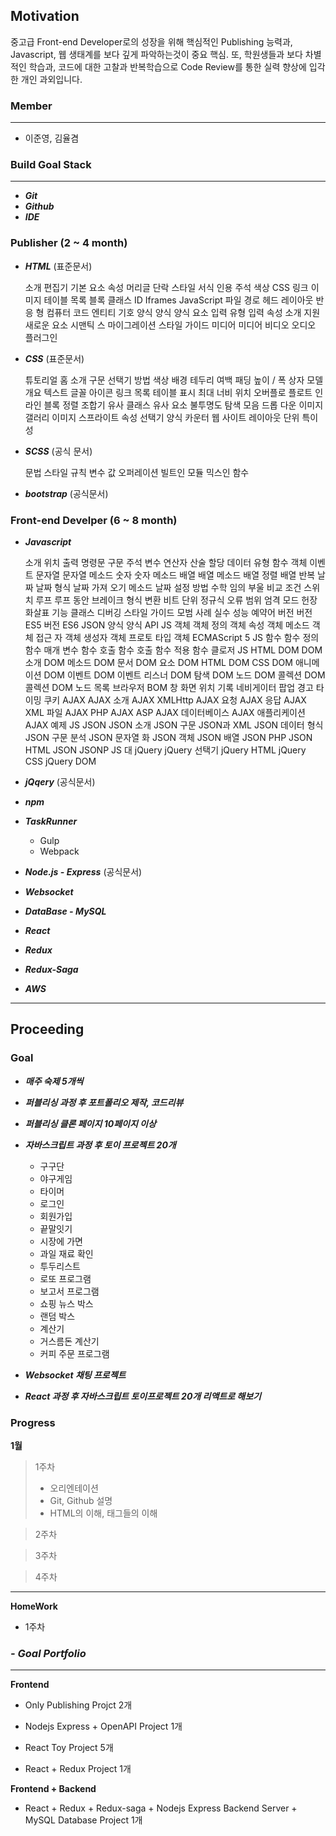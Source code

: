## Motivation

중고급 Front-end Developer로의 성장을 위해 핵심적인 Publishing 능력과, Javascript, 웹 생태계를 보다 깊게 파악하는것이 중요 핵심. 또, 학원생들과 보다 차별 적인 학습과, 코드에 대한 고찰과 반복학습으로 Code Review를 통한 실력 향상에 입각한 개인 과외입니다.



### Member

-----

- 이준영, 김율겸



### Build Goal Stack

------

+ ***Git***
+ ***Github***
+ ***IDE***

### Publisher (2 ~ 4 month) 

+ ***HTML*** (표준문서)

  소개
  편집기
  기본
  요소
  속성
  머리글
  단락
  스타일
  서식
  인용
  주석
  색상
  CSS
  링크
  이미지
  테이블
  목록
  블록
  클래스
  ID
  Iframes
  JavaScript
  파일 경로
  헤드
  레이아웃
  반응 형
  컴퓨터 코드
  엔티티
  기호
  양식
  양식
  양식 요소
  입력 유형
  입력 속성
  소개
  지원
  새로운 요소
  시맨틱 스
  마이그레이션
  스타일 가이드
  미디어
  미디어
  비디오
  오디오
  플러그인
  
+ ***CSS*** (표준문서)

  튜토리얼
  홈
  소개
  구문
  선택기
  방법
  색상
  배경
  테두리
  여백
  패딩
  높이 / 폭
  상자 모델
  개요
  텍스트
  글꼴
  아이콘
  링크
  목록
  테이블
  표시
  최대 너비
  위치
  오버플로
  플로트
  인라인 블록
  정렬
  조합기
  유사 클래스
  유사 요소
  불투명도
  탐색 모음
  드롭 다운
  이미지 갤러리
  이미지 스프라이트
  속성 선택기
  양식
  카운터
  웹 사이트 레이아웃
  단위
  특이성

  

+ ***SCSS*** (공식 문서)

  문법
  스타일 규칙
  변수
  값
  오퍼레이션
  빌트인 모듈
  믹스인
  함수



+ ***bootstrap*** (공식문서)



### Front-end Develper (6 ~ 8 month)

+ ***Javascript***

  소개
  위치
  출력
  명령문
  구문
  주석
  변수
  연산자
  산술
  할당
  데이터 유형
  함수
  객체
  이벤트
  문자열
  문자열 메소드
  숫자
  숫자 메소드
  배열
  배열 메소드
  배열 정렬
  배열 반복
  날짜
  날짜 형식
  날짜 가져 오기 메소드
  날짜 설정 방법
  수학
  임의
  부울
  비교
  조건
  스위치
  루프
  루프 동안
  브레이크
  형식 변환
  비트 단위
  정규식
  오류
  범위
  엄격 모드
  헌장
  화살표 기능
  클래스
  디버깅
  스타일 가이드
  모범 사례
  실수
  성능
  예약어
  버전
  버전 ES5
  버전 ES6
  JSON
  양식
  양식 API
  JS 객체
  객체 정의
  객체 속성
  객체 메소드
  객체 접근 자
  객체 생성자
  객체 프로토 타입
  객체 ECMAScript 5
  JS 함수
  함수 정의
  함수 매개 변수
  함수 호출
  함수 호출
  함수 적용
  함수 클로저
  JS HTML DOM
  DOM 소개
  DOM 메소드
  DOM 문서
  DOM 요소
  DOM HTML
  DOM CSS
  DOM 애니메이션
  DOM 이벤트
  DOM 이벤트 리스너
  DOM 탐색
  DOM 노드
  DOM 콜렉션
  DOM
  콜렉션
  DOM 노드 목록
  브라우저 BOM
  창
  화면
  위치
  기록
  네비게이터
  팝업 경고
  타이밍
  쿠키
  AJAX
  AJAX 소개
  AJAX XMLHttp
  AJAX 요청
  AJAX 응답
  AJAX XML 파일
  AJAX PHP
  AJAX ASP
  AJAX 데이터베이스
  AJAX 애플리케이션
  AJAX 예제
  JS JSON
  JSON 소개
  JSON 구문
  JSON과 XML
  JSON 데이터 형식
  JSON 구문 분석
  JSON 문자열 화
  JSON 객체
  JSON 배열
  JSON PHP
  JSON HTML
  JSON JSONP
  JS 대 jQuery
  jQuery 선택기
  jQuery HTML
  jQuery CSS
  jQuery DOM

  

+ ***jQqery*** (공식문서)

+ ***npm***

+ ***TaskRunner***

  - Gulp
  - Webpack

+ ***Node.js -  Express*** (공식문서)

+ ***Websocket***

+ ***DataBase - MySQL***

+ ***React***

+ ***Redux***

+ ***Redux-Saga***

+ ***AWS***





----------------

### 

## Proceeding

### Goal

+ ***매주 숙제 5개씩***

+ ***퍼블리싱 과정 후 포트폴리오 제작, 코드리뷰***

+ ***퍼블리싱 클론 페이지 10페이지 이상***

+ ***자바스크립트 과정 후 토이 프로젝트 20개***
  + 구구단
  + 야구게임
  + 타이머
  + 로그인
  + 회원가입
  + 끝말잇기
  + 시장에 가면
  + 과일 재료 확인
  + 투두리스트
  + 로또 프로그램
  + 보고서 프로그램
  + 쇼핑 뉴스 박스
  + 랜덤 박스
  + 계산기
  + 거스름돈 계산기
  + 커피 주문 프로그램

+ ***Websocket 채팅 프로젝트***

+ ***React 과정 후 자바스크립트 토이프로젝트 20개 리액트로 해보기***





### Progress

**1월**

> 1주차
>
> + 오리엔테이션
> + Git, Github 설명
> + HTML의 이해, 태그들의 이해

> 2주차

> 3주차

> 4주차





-------

**HomeWork**

- 1주차





###  ***- Goal Portfolio***

****

**Frontend**

+ Only Publishing Projct 2개

+ Nodejs Express  + OpenAPI Project 1개 

+ React Toy Project 5개

+ React + Redux Project 1개



**Frontend + Backend**

+ React  + Redux  + Redux-saga + Nodejs Express Backend Server  + MySQL Database Project 1개

